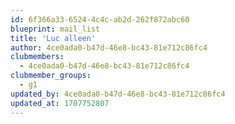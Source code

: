 ```yaml
---
id: 6f366a33-6524-4c4c-ab2d-262f872abc60
blueprint: mail_list
title: 'Luc alleen'
author: 4ce0ada0-b47d-46e8-bc43-81e712c86fc4
clubmembers:
  - 4ce0ada0-b47d-46e8-bc43-81e712c86fc4
clubmember_groups:
  - g1
updated_by: 4ce0ada0-b47d-46e8-bc43-81e712c86fc4
updated_at: 1707752807
---
```

